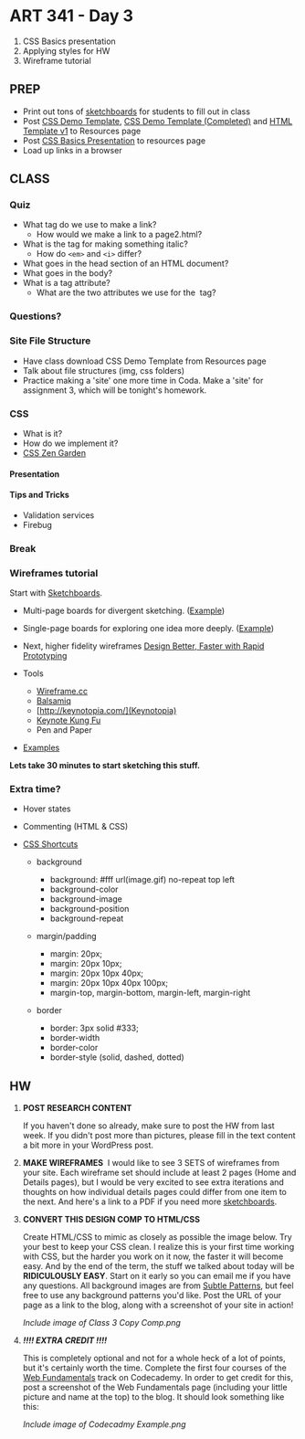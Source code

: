 ART 341 - Day 3
=======================================

1. CSS Basics presentation
2. Applying styles for HW
3. Wireframe tutorial



PREP
---------------------------------------
- Print out tons of [sketchboards](http://teaching.thomhines.com/resources/sketchboard_multi.pdf) for students to fill out in class
- Post [CSS Demo Template](http://teaching.thomhines.com/resources/html_template_starting_css_empty.zip), [CSS Demo Template (Completed)](http://teaching.thomhines.com/resources/html_template_starting_css.zip) and [HTML Template v1](http://teaching.thomhines.com/resources/html_template_v1.zip) to Resources page
- Post [CSS Basics Presentation](http://teaching.thomhines.com/resources/CSS%20Basics%20Presentation.pdf) to resources page
- Load up links in a browser


	

CLASS
---------------------------------------


### Quiz
- What tag do we use to make a link? 
	- How would we make a link to a page2.html?
- What is the tag for making something italic? 
	- How do `<em>` and `<i>` differ?
- What goes in the head section of an HTML document?
- What goes in the body?
- What is a tag attribute? 
	- What are the two attributes we use for the <img> tag?



### Questions?


### Site File Structure
- Have class download CSS Demo Template from Resources page
- Talk about file structures (img, css folders)
- Practice making a 'site' one more time in Coda. Make a 'site' for assignment 3, which will be tonight's homework.


### CSS
- What is it?
- How do we implement it?
- [CSS Zen Garden](http://csszengarden.com)

#### Presentation



#### Tips and Tricks
- Validation services
- Firebug




### Break





### Wireframes tutorial

Start with [Sketchboards](http://www.adaptivepath.com/ideas/sketchboards-discover-better-faster-ux-solutions).

- Multi-page boards for divergent sketching. ([Example](http://www.adaptivepath.com/uploads/archive/images/publications/essays/sketchboard/ap_multipage_sketchboard_template_example.pdf))

- Single-page boards for exploring one idea more deeply. ([Example](http://www.adaptivepath.com/uploads/archive/images/publications/essays/sketchboard/ap_singlepage_sketchboard_template_example.pdf))






- Next, higher fidelity wireframes
	[Design Better, Faster with Rapid Prototyping](http://www.smashingmagazine.com/2010/06/16/design-better-faster-with-rapid-prototyping/)


- Tools
	- [Wireframe.cc](http://wireframe.cc)
	- [Balsamiq](http://www.balsamiq.com/)
	- [http://keynotopia.com/](Keynotopia)
	- [Keynote Kung Fu](http://keynotekungfu.com/)
	- Pen and Paper 
		
- [Examples](http://speckyboy.com/2011/05/29/20-effective-examples-of-web-and-mobile-wireframe-sketches/)


**Lets take 30 minutes to start sketching this stuff.** 





### Extra time?
- Hover states
- Commenting (HTML & CSS)
- [CSS Shortcuts](http://cssdog.com/css_shortcuts.html)
	
	- background
		- background: #fff url(image.gif) no-repeat top left
		- background-color
		- background-image
		- background-position
		- background-repeat
	
	- margin/padding
		- margin: 20px;
		- margin: 20px 10px;
		- margin: 20px 10px 40px;
		- margin: 20px 10px 40px 100px;
		- margin-top, margin-bottom, margin-left, margin-right
	
	- border
		- border: 3px solid #333;
		- border-width
		- border-color
		- border-style (solid, dashed, dotted)





HW
---------------------------------------

1. **POST RESEARCH CONTENT**

	If you haven't done so already, make sure to post the HW from last week. If you didn't post more than pictures, please fill in the text content a bit more in your WordPress post.


2. **MAKE WIREFRAMES** 	
	I would like to see 3 SETS of wireframes from your site. Each wireframe set should include at least 2 pages (Home and Details pages), but I would be very excited to see extra iterations and thoughts on how individual details pages could differ from one item to the next. And here's a link to a PDF if you need more [sketchboards](http://teaching.thomhines.com/resources/sketchboard_multi.pdf).


3. **CONVERT THIS DESIGN COMP TO HTML/CSS**

	Create HTML/CSS to mimic as closely as possible the image below. Try your best to keep your CSS clean. I realize this is your first time working with CSS, but the harder you work on it now, the faster it will become easy. And by the end of the term, the stuff we talked about today will be **RIDICULOUSLY EASY**. Start on it early so you can email me if you have any questions. All background images are from [Subtle Patterns](http://subtlepatterns.com/), but feel free to use any background patterns you'd like. Post the URL of your page as a link to the blog, along with a screenshot of your site in action!
	
	*Include image of Class 3 Copy Comp.png*


4. ***!!!! EXTRA CREDIT !!!!***
	
	This is completely optional and not for a whole heck of a lot of points, but it's certainly worth the time. Complete the first four courses of the [Web Fundamentals](http://www.codecademy.com/tracks/web) track on Codecademy. In order to get credit for this, post a screenshot of the Web Fundamentals page (including your little picture and name at the top) to the blog. It should look something like this:
	
	*Include image of Codecadmy Example.png*